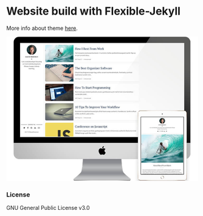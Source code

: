 # Website build with Flexible-Jekyll

More info about theme [here](https://github.com/artemsheludko/flexible-jekyll).

![](https://github.com/artemsheludko/flexible-jekyll/blob/master/assets/img/promo-img.jpg?raw=true)


### License

GNU General Public License v3.0
